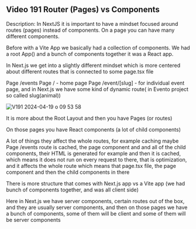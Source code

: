## Video 191 Router (Pages) vs Components

Description: In NextJS it is important to have a mindset focused around routes (pages) instead of components. On a page you can have many different components.

Before with a Vite App we basically had a collection of components.
We had a root App() and a bunch of components together it was a React app.

In Next.js we get into a slightly different mindset which is more centered about different routes that is connected to some page.tsx file

Page /events
Page / - home page
Page /event/[slug] - for individual event page, and in Next.js we have some kind of dynamic route( in Evento project so called slug(animal))

![V191 2024-04-19 o 09 53 58](https://github.com/libertycoverage/Bytegrad_Professional-React-and-NextJS-Course/assets/5951210/d5156260-cd40-4f23-adfe-b1d19e2ee927)

It is more about the Root Layout and then you have Pages (or routes)

On those pages you have React components (a lot of child components)

A lot of things they affect the whole routes, for example caching
maybe Page /events route is cached, the page component and and all of the child components, their HTML is generated for example and then it is cached, which means it does not run on every request to there, that is optimization, and it affects the whole route which means that page.tsx file, the page component and then the child components in there

There is more structure that comes with Next.js app vs a Vite app (we had bunch of components together, and was all client side)

Here in Next.js we have server components, certain routes out of the box, and they are usually server components, and then on those pages we have a bunch of components, some of them will be client and some of them will be server components
